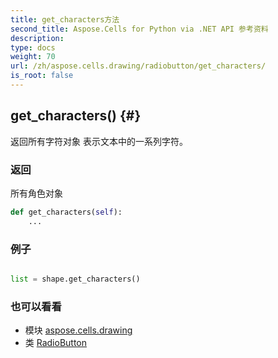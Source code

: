 ```yaml
---
title: get_characters方法
second_title: Aspose.Cells for Python via .NET API 参考资料
description:
type: docs
weight: 70
url: /zh/aspose.cells.drawing/radiobutton/get_characters/
is_root: false
---
```

##  get_characters() {#}
返回所有字符对象
表示文本中的一系列字符。


### 返回

所有角色对象


```python
def get_characters(self):
    ...
```



### 例子

```python

list = shape.get_characters()

```



### 也可以看看
* 模块 [aspose.cells.drawing](../../)
* 类 [RadioButton](/cells/python-net/zh/aspose.cells.drawing/radiobutton)
